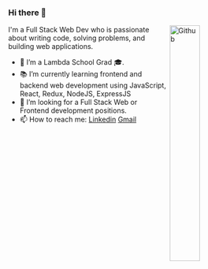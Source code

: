 ### Hi there 👋

<img width="35%" align="right" alt="Github" src="https://user-images.githubusercontent.com/48678280/88862734-4903af80-d201-11ea-968b-9c939d88a37c.gif" />

I'm a Full Stack Web Dev who is passionate about writing code, solving problems, and building web applications.

- 🔭 I’m a Lambda School Grad 🎓.
- 📚 I’m currently learning  frontend and backend web development using JavaScript, React, Redux, NodeJS, ExpressJS
- 👯 I’m looking for a Full Stack Web or Frontend development positions. 
- 📫 How to reach me: [Linkedin](https://www.linkedin.com/in/jared-brown1/) [Gmail](jared.fe.brown@gmail.com)
